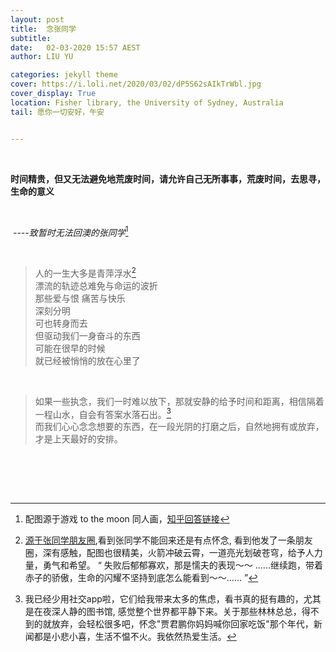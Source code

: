 ```yaml
---
layout: post
title:  念张同学
subtitle: 
date:   02-03-2020 15:57 AEST
author: LIU YU

categories: jekyll theme
cover: https://i.loli.net/2020/03/02/dP5S62sAIkTrWbl.jpg
cover_display: True
location: Fisher library, the University of Sydney, Australia
tail: 愿你一切安好，午安 


---
```


<br>

**时间精贵，但又无法避免地荒废时间，请允许自己无所事事，荒废时间，去思寻，生命的意义**

<br>

​																		*----致暂时无法回澳的张同学*[^1]	

<br>

> 人的一生大多是青萍浮水[^2]
> <br>漂流的轨迹总难免与命运的波折
> <br>那些爱与恨 痛苦与快乐
> <br>深刻分明
> <br>可也转身而去
> <br>但驱动我们一身奋斗的东西
> <br>可能在很早的时候
> <br>就已经被悄悄的放在心里了



<br>

>
>
>如果一些执念，我们一时难以放下，那就安静的给予时间和距离，相信隔着一程山水，自会有答案水落石出。[^3]<br>而我们心心念念想要的东西，在一段光阴的打磨之后，自然地拥有或放弃，才是上天最好的安排。

​	

<br><br>

[^1]:配图源于游戏 to the moon 同人画，[知乎回答链接](https://www.zhihu.com/question/20712730/answer/87791372)
[^2]:[源于张同学朋友圈](https://i.loli.net/2020/03/02/Ce8wtZxR43BJKI6.jpg),看到张同学不能回来还是有点怀念, 看到他发了一条朋友圈，深有感触，配图也很精美，火箭冲破云霄，一道亮光划破苍穹，给予人力量，勇气和希望。 “ 失败后郁郁寡欢，那是懦夫的表现～～ ......继续跑，带着赤子的骄傲，生命的闪耀不坚持到底怎么能看到～～......  ”
[^3]:我已经少用社交app啦，它们给我带来太多的焦虑，看书真的挺有趣的，尤其是在夜深人静的图书馆, 感觉整个世界都平静下来。关于那些林林总总，得不到的就放弃，会轻松很多吧，怀念"贾君鹏你妈妈喊你回家吃饭"那个年代，新闻都是小悲小喜，生活不愠不火。我依然热爱生活。